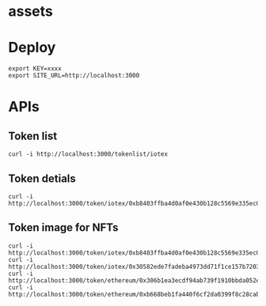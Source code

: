 assets
======

# Deploy

```
export KEY=xxxx
export SITE_URL=http://localhost:3000
```

# APIs

## Token list

```
curl -i http://localhost:3000/tokenlist/iotex
```

## Token detials

```
curl -i http://localhost:3000/token/iotex/0xb8403ffba4d0af0e430b128c5569e335ec00c4c9
```

## Token image for NFTs

```
curl -i http://localhost:3000/token/iotex/0xb8403ffba4d0af0e430b128c5569e335ec00c4c9/image/1
curl -i http://localhost:3000/token/iotex/0x30582ede7fadeba4973dd71f1ce157b7203171ea/image/1
curl -i http://localhost:3000/token/ethereum/0x306b1ea3ecdf94ab739f1910bbda052ed4a9f949/image/1
curl -i http://localhost:3000/token/ethereum/0xb668beb1fa440f6cf2da0399f8c28cab993bdd65/image/1
```
